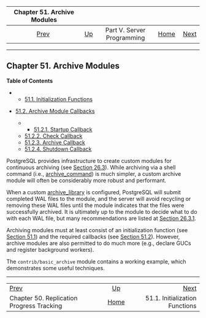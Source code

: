 <!--?xml version="1.0" encoding="UTF-8" standalone="no"?-->

|                          Chapter 51. Archive Modules                          |                                                            |                            |                                                       |                                                                    |
| :---------------------------------------------------------------------------: | :--------------------------------------------------------- | :------------------------: | ----------------------------------------------------: | -----------------------------------------------------------------: |
| [Prev](replication-origins.html "Chapter 50. Replication Progress Tracking")  | [Up](server-programming.html "Part V. Server Programming") | Part V. Server Programming | [Home](index.html "PostgreSQL 17devel Documentation") |  [Next](archive-module-init.html "51.1. Initialization Functions") |

***

## Chapter 51. Archive Modules

**Table of Contents**

  * *   [51.1. Initialization Functions](archive-module-init.html)
* [51.2. Archive Module Callbacks](archive-module-callbacks.html)

    <!---->

  * *   [51.2.1. Startup Callback](archive-module-callbacks.html#ARCHIVE-MODULE-STARTUP)
  * [51.2.2. Check Callback](archive-module-callbacks.html#ARCHIVE-MODULE-CHECK)
  * [51.2.3. Archive Callback](archive-module-callbacks.html#ARCHIVE-MODULE-ARCHIVE)
  * [51.2.4. Shutdown Callback](archive-module-callbacks.html#ARCHIVE-MODULE-SHUTDOWN)

PostgreSQL provides infrastructure to create custom modules for continuous archiving (see [Section 26.3](continuous-archiving.html "26.3. Continuous Archiving and Point-in-Time Recovery (PITR)")). While archiving via a shell command (i.e., [archive\_command](runtime-config-wal.html#GUC-ARCHIVE-COMMAND)) is much simpler, a custom archive module will often be considerably more robust and performant.

When a custom [archive\_library](runtime-config-wal.html#GUC-ARCHIVE-LIBRARY) is configured, PostgreSQL will submit completed WAL files to the module, and the server will avoid recycling or removing these WAL files until the module indicates that the files were successfully archived. It is ultimately up to the module to decide what to do with each WAL file, but many recommendations are listed at [Section 26.3.1](continuous-archiving.html#BACKUP-ARCHIVING-WAL "26.3.1. Setting Up WAL Archiving").

Archiving modules must at least consist of an initialization function (see [Section 51.1](archive-module-init.html "51.1. Initialization Functions")) and the required callbacks (see [Section 51.2](archive-module-callbacks.html "51.2. Archive Module Callbacks")). However, archive modules are also permitted to do much more (e.g., declare GUCs and register background workers).

The `contrib/basic_archive` module contains a working example, which demonstrates some useful techniques.

***

|                                                                               |                                                            |                                                                    |
| :---------------------------------------------------------------------------- | :--------------------------------------------------------: | -----------------------------------------------------------------: |
| [Prev](replication-origins.html "Chapter 50. Replication Progress Tracking")  | [Up](server-programming.html "Part V. Server Programming") |  [Next](archive-module-init.html "51.1. Initialization Functions") |
| Chapter 50. Replication Progress Tracking                                     |    [Home](index.html "PostgreSQL 17devel Documentation")   |                                     51.1. Initialization Functions |
